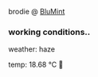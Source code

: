 brodie @ [BluMint](https://www.linkedin.com/company/blumint-io/)

<!--weather_start-->
### working conditions..

weather: haze 

temp: 18.68 °C 👕

<!--weather_end-->
